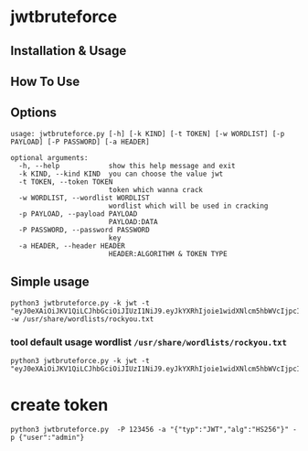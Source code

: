 # jwtbruteforce
## Installation & Usage

## How To Use

## Options
```
usage: jwtbruteforce.py [-h] [-k KIND] [-t TOKEN] [-w WORDLIST] [-p PAYLOAD] [-P PASSWORD] [-a HEADER]

optional arguments:
  -h, --help            show this help message and exit
  -k KIND, --kind KIND  you can choose the value jwt
  -t TOKEN, --token TOKEN
                        token which wanna crack
  -w WORDLIST, --wordlist WORDLIST
                        wordlist which will be used in cracking
  -p PAYLOAD, --payload PAYLOAD
                        PAYLOAD:DATA
  -P PASSWORD, --password PASSWORD
                        key
  -a HEADER, --header HEADER
                        HEADER:ALGORITHM & TOKEN TYPE

```
## Simple usage

```
python3 jwtbruteforce.py -k jwt -t "eyJ0eXAiOiJKV1QiLCJhbGciOiJIUzI1NiJ9.eyJkYXRhIjoie1widXNlcm5hbWVcIjpcInRlc3RcIixcInJvbGVcIjpcInVzZXJcIn0ifQ.XSPy0jZd8CEtHl2e3C1SjPaewco1tjO3iajbkJy2OFQ" -w /usr/share/wordlists/rockyou.txt
```
 ### tool default  usage wordlist `/usr/share/wordlists/rockyou.txt`
 ```
 python3 jwtbruteforce.py -k jwt -t "eyJ0eXAiOiJKV1QiLCJhbGciOiJIUzI1NiJ9.eyJkYXRhIjoie1widXNlcm5hbWVcIjpcInRlc3RcIixcInJvbGVcIjpcInVzZXJcIn0ifQ.XSPy0jZd8CEtHl2e3C1SjPaewco1tjO3iajbkJy2OFQ"
 ```
 
# create token
```
python3 jwtbruteforce.py  -P 123456 -a "{"typ":"JWT","alg":"HS256"}" -p {"user":"admin"}  
```
